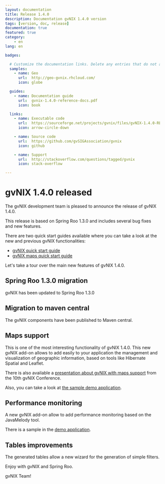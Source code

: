 ```yaml
---
layout: documentation
title: Release 1.4.0
description: Documentation gvNIX 1.4.0 version
tags: [version, doc, release]
documentation: true
featured: true
category:
    - en
lang: en

badges:

  # Customize the documentation links. Delete any entries that do not apply.
  samples:
    - name: Geo
      url:  http://geo-gvnix.rhcloud.com/
      icon: globe

  guides:
    - name: Documentation guide
      url:  gvnix-1.4.0-reference-docs.pdf
      icon: book

  links:
    - name: Executable code
      url:  https://sourceforge.net/projects/gvnix/files/gvNIX-1.4.0-RELEASE.zip/download
      icon: arrow-circle-down

    - name: Source code
      url:  https://github.com/gvSIGAssociation/gvnix
      icon: github

    - name: Support
      url:  http://stackoverflow.com/questions/tagged/gvnix
      icon: stack-overflow

---
```


# gvNIX 1.4.0 released

The gvNIX development team is pleased to announce the release of gvNIX 1.4.0.

This release is based on Spring Roo 1.3.0 and includes several bug fixes
and new features.

There are two quick start guides available where you can take a look at the new and previous gvNIX functionalities:

* [gvNIX quick start guide](https://github.com/DISID/gvnix-samples/tree/master/quickstart-app)
* [gvNIX maps quick start guide](https://github.com/DISID/gvnix-samples/tree/master/quickstart-geo-app)

Let's take a tour over the main new features of gvNIX 1.4.0.

## Spring Roo 1.3.0 migration

gvNIX has been updated to Spring Roo 1.3.0

## Migration to maven central

The gvNIX components have been published to Maven central.

## Maps support

This is one of the most interesting functionality of gvNIX 1.4.0. This new gvNIX add-on allows to add easily to your application the management and visualization of geographic information, based on tools like Hibernate Spatial and Leaflet.

There is also available a [presentation about gvNIX with maps support](https://www.youtube.com/watch?list=UU9kijk0NwJVYXmktBJioXig&feature=player_detailpage&v=-mkJcAjH1tc#t=41) from the 10th gvNIX Conference.

Also, you can take a look at [the sample demo application](http://geo-gvnix.rhcloud.com/mapview).

## Performance monitoring

A new gvNIX add-on allow to add performance monitoring based on the JavaMelody tool.

There is a sample in the [demo application](http://geo-gvnix.rhcloud.com/monitoring).

## Tables improvements

The generated tables allow a new wizard for the generation of simple filters.

Enjoy with gvNIX and Spring Roo.

gvNIX Team!
